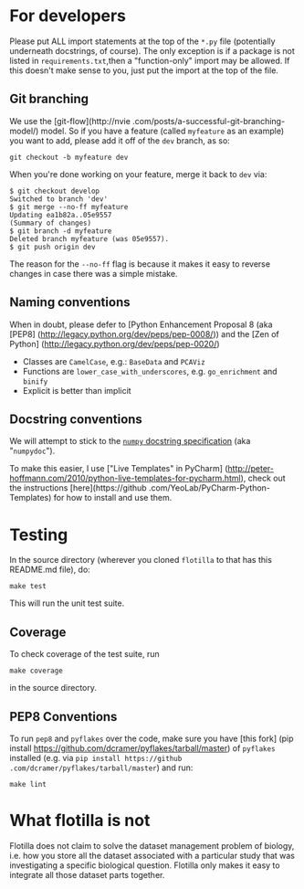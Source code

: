 

For developers
==============

Please put ALL import statements at the top of the `*.py` file (potentially underneath docstrings, of course).
The only exception is if a package is not listed in `requirements.txt`,then a "function-only" import may be allowed.
If this doesn't make sense to you, just put the import at the top of the file.

Git branching
-------------

We use the [git-flow](http://nvie
.com/posts/a-successful-git-branching-model/) model. So if you have a feature
(called `myfeature` as an example) you want to add, please add it off of the
`dev` branch, as so:

    git checkout -b myfeature dev

When you're done working on your feature, merge it back to `dev` via:

    $ git checkout develop
    Switched to branch 'dev'
    $ git merge --no-ff myfeature
    Updating ea1b82a..05e9557
    (Summary of changes)
    $ git branch -d myfeature
    Deleted branch myfeature (was 05e9557).
    $ git push origin dev

The reason for the `--no-ff` flag is because it makes it easy to reverse
changes in case there was a simple mistake.

Naming conventions
------------------

When in doubt, please defer to [Python Enhancement Proposal 8 (aka [PEP8]
(http://legacy.python.org/dev/peps/pep-0008/)) and the [Zen of Python]
(http://legacy.python.org/dev/peps/pep-0020/)

* Classes are `CamelCase`, e.g.:  `BaseData` and `PCAViz`
* Functions are `lower_case_with_underscores`, e.g. `go_enrichment` and
`binify`
* Explicit is better than implicit


Docstring conventions
---------------------

We will attempt to stick to the [`numpy` docstring specification](https://github.com/numpy/numpy/blob/master/doc/HOWTO_DOCUMENT.rst.txt) (aka
"`numpydoc`").

To make this easier, I use ["Live Templates" in PyCharm]
(http://peter-hoffmann.com/2010/python-live-templates-for-pycharm.html),
check out the instructions [here](https://github
.com/YeoLab/PyCharm-Python-Templates) for how to install and use them.

Testing
=======

In the source directory (wherever you cloned `flotilla` to that has this README.md file), do:

    make test

This will run the unit test suite.

Coverage
--------

To check coverage of the test suite, run

    make coverage

in the source directory.


PEP8 Conventions
----------------

To run `pep8` and `pyflakes` over the code, make sure you have [this fork]
(pip install https://github.com/dcramer/pyflakes/tarball/master) of
`pyflakes` installed (e.g. via `pip install https://github
.com/dcramer/pyflakes/tarball/master`) and run:

    make lint



What flotilla is not
====================

Flotilla does not claim to solve the dataset management problem of biology,
i.e. how you store all the dataset associated with a particular study that was
investigating a specific biological question. Flotilla only makes it easy to
integrate all those dataset parts together.
